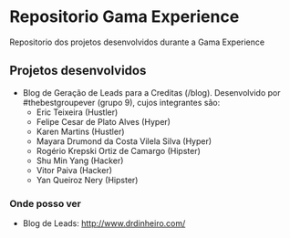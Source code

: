 # Repositorio Gama Experience

Repositorio dos projetos desenvolvidos durante a Gama Experience

## Projetos desenvolvidos

- Blog de Geração de Leads para a Creditas (/blog). Desenvolvido por #thebestgroupever (grupo 9), cujos integrantes são:
    - Eric Teixeira (Hustler)
    - Felipe Cesar de Plato Alves (Hyper)
    - Karen Martins (Hustler)
    - Mayara Drumond da Costa Vilela Silva (Hyper)
    - Rogério Krepski Ortiz de Camargo (Hipster)
    - Shu Min Yang (Hacker)
    - Vitor Paiva (Hacker)
    - Yan Queiroz Nery (Hipster)

### Onde posso ver

- Blog de Leads: http://www.drdinheiro.com/

